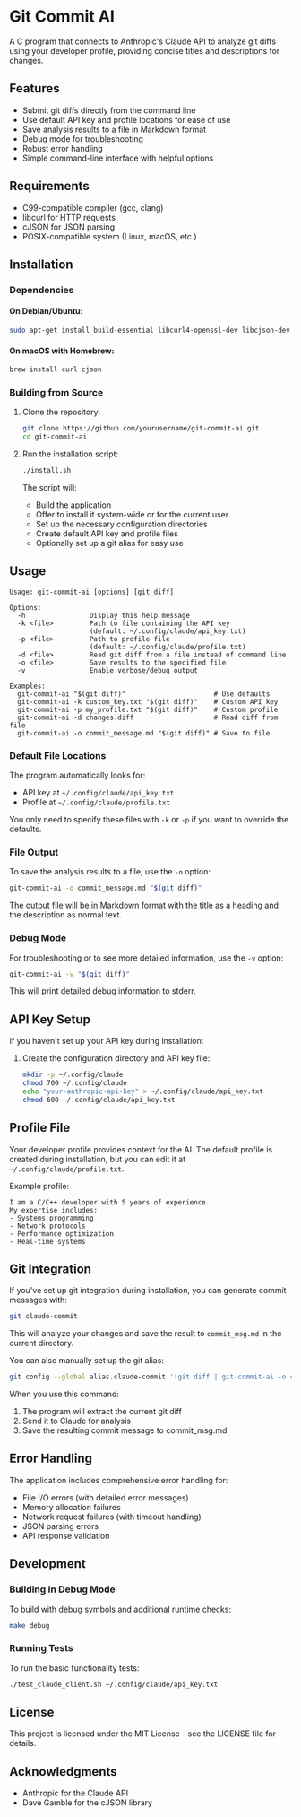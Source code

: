 # Git Commit AI

A C program that connects to Anthropic's Claude API to analyze git diffs using your developer profile, providing concise titles and descriptions for changes.

## Features

- Submit git diffs directly from the command line
- Use default API key and profile locations for ease of use
- Save analysis results to a file in Markdown format
- Debug mode for troubleshooting
- Robust error handling
- Simple command-line interface with helpful options

## Requirements

- C99-compatible compiler (gcc, clang)
- libcurl for HTTP requests
- cJSON for JSON parsing
- POSIX-compatible system (Linux, macOS, etc.)

## Installation

### Dependencies

#### On Debian/Ubuntu:

```bash
sudo apt-get install build-essential libcurl4-openssl-dev libcjson-dev
```

#### On macOS with Homebrew:

```bash
brew install curl cjson
```

### Building from Source

1. Clone the repository:
   ```bash
   git clone https://github.com/yourusername/git-commit-ai.git
   cd git-commit-ai
   ```

2. Run the installation script:
   ```bash
   ./install.sh
   ```
   
   The script will:
   - Build the application
   - Offer to install it system-wide or for the current user
   - Set up the necessary configuration directories
   - Create default API key and profile files
   - Optionally set up a git alias for easy use

## Usage

```
Usage: git-commit-ai [options] [git_diff]

Options:
  -h                Display this help message
  -k <file>         Path to file containing the API key
                    (default: ~/.config/claude/api_key.txt)
  -p <file>         Path to profile file
                    (default: ~/.config/claude/profile.txt)
  -d <file>         Read git diff from a file instead of command line
  -o <file>         Save results to the specified file
  -v                Enable verbose/debug output

Examples:
  git-commit-ai "$(git diff)"                      # Use defaults
  git-commit-ai -k custom_key.txt "$(git diff)"    # Custom API key
  git-commit-ai -p my_profile.txt "$(git diff)"    # Custom profile
  git-commit-ai -d changes.diff                    # Read diff from file
  git-commit-ai -o commit_message.md "$(git diff)" # Save to file
```

### Default File Locations

The program automatically looks for:
- API key at `~/.config/claude/api_key.txt`
- Profile at `~/.config/claude/profile.txt`

You only need to specify these files with `-k` or `-p` if you want to override the defaults.

### File Output

To save the analysis results to a file, use the `-o` option:

```bash
git-commit-ai -o commit_message.md "$(git diff)"
```

The output file will be in Markdown format with the title as a heading and the description as normal text.

### Debug Mode

For troubleshooting or to see more detailed information, use the `-v` option:

```bash
git-commit-ai -v "$(git diff)"
```

This will print detailed debug information to stderr.

## API Key Setup

If you haven't set up your API key during installation:

1. Create the configuration directory and API key file:
   ```bash
   mkdir -p ~/.config/claude
   chmod 700 ~/.config/claude
   echo "your-anthropic-api-key" > ~/.config/claude/api_key.txt
   chmod 600 ~/.config/claude/api_key.txt
   ```

## Profile File

Your developer profile provides context for the AI. The default profile is created during installation, but you can edit it at `~/.config/claude/profile.txt`.

Example profile:
```
I am a C/C++ developer with 5 years of experience.
My expertise includes:
- Systems programming
- Network protocols
- Performance optimization
- Real-time systems
```

## Git Integration

If you've set up git integration during installation, you can generate commit messages with:

```bash
git claude-commit
```

This will analyze your changes and save the result to `commit_msg.md` in the current directory.

You can also manually set up the git alias:
```bash
git config --global alias.claude-commit '!git diff | git-commit-ai -o commit_msg.md'
```

When you use this command:
1. The program will extract the current git diff
2. Send it to Claude for analysis
3. Save the resulting commit message to commit_msg.md

## Error Handling

The application includes comprehensive error handling for:
- File I/O errors (with detailed error messages)
- Memory allocation failures
- Network request failures (with timeout handling)
- JSON parsing errors
- API response validation

## Development

### Building in Debug Mode

To build with debug symbols and additional runtime checks:

```bash
make debug
```

### Running Tests

To run the basic functionality tests:

```bash
./test_claude_client.sh ~/.config/claude/api_key.txt
```

## License

This project is licensed under the MIT License - see the LICENSE file for details.

## Acknowledgments

- Anthropic for the Claude API
- Dave Gamble for the cJSON library
